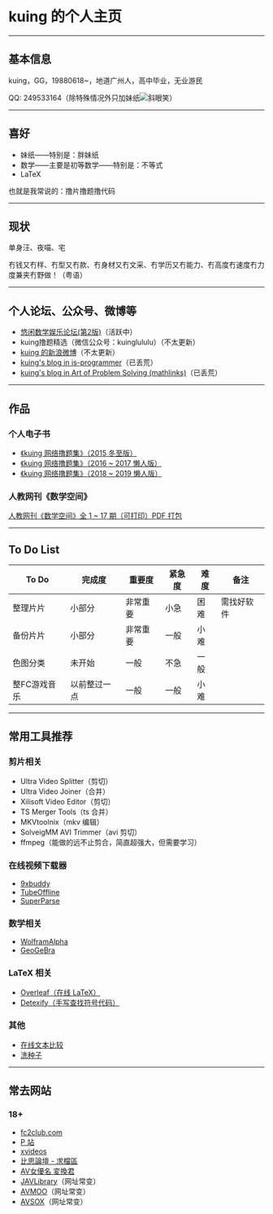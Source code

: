 # kuing 的个人主页

---

## 基本信息

kuing，GG，19880618~，地道广州人，高中毕业，无业游民

QQ: 249533164（除特殊情况外只加妹纸![斜眼笑](https://qzonestyle.gtimg.cn/qzone/em/e248.gif)）

---

## 喜好

- 妹纸——特别是：胖妹纸
- 数学——主要是初等数学——特别是：不等式
- LaTeX

也就是我常说的：撸片撸题撸代码

---

## 现状

单身汪、夜喵、宅

冇钱又冇样、冇型又冇款、冇身材又冇文采、冇学历又冇能力、冇高度冇速度冇力度兼夹冇野做！（粤语）

---

## 个人论坛、公众号、微博等

- [悠闲数学娱乐论坛(第2版)](http://kuing.orzweb.net/index.php)（活跃中）
- kuing撸题精选（微信公众号：kuinglululu）（不太更新）
- [kuing 的新浪微博](https://weibo.com/kkkkuing)（不太更新）
- [kuing's blog in is-programmer](http://kuing.is-programmer.com)（已丢荒）
- [kuing's blog in Art of Problem Solving (mathlinks)](https://artofproblemsolving.com/community/c1826)（已丢荒）

---

## 作品

### 个人电子书

- [《kuing 网络撸题集》（2015 冬至版）](http://kuing.orzweb.net/viewthread.php?tid=3757)
- [《kuing 网络撸题集》（2016 ~ 2017 懒人版）](http://kuing.orzweb.net/viewthread.php?tid=5088)
- [《kuing 网络撸题集》（2018 ~ 2019 懒人版）](http://kuing.orzweb.net/viewthread.php?tid=6830)

### 人教网刊《数学空间》

[人教网刊《数学空间》全 1 ~ 17 期（可打印）PDF 打包](http://kuing.orzweb.net/viewthread.php?tid=6283&rpid=32416&ordertype=0&page=1#pid32416)

---

## To Do List

|  To Do  | 完成度 | 重要度 | 紧急度 | 难度 | 备注 | 
|  ----  | ----  | ----  | ----  | ----  | ----  |
| 整理片片 | 小部分 | 非常重要 | 小急 | 困难 | 需找好软件 |
| 备份片片 | 小部分 | 非常重要 | 一般 | 小难 |  |
| 色图分类 | 未开始 | 一般     | 不急 | 一般 |  |
| 整FC游戏音乐 | 以前整过一点 | 一般 | 一般 | 小难 |  |

---

## 常用工具推荐

### 剪片相关

- Ultra Video Splitter（剪切）
- Ultra Video Joiner（合并）
- Xilisoft Video Editor（剪切）
- TS Merger Tools（ts 合并）
- MKVtoolnix（mkv 编辑）
- SolveigMM AVI Trimmer（avi 剪切）
- ffmpeg（能做的远不止剪合，简直超强大，但需要学习）

### 在线视频下载器

- [9xbuddy](https://9xbuddy.com)
- [TubeOffline](https://www.tubeoffline.com)
- [SuperParse](https://superparse.com)

### 数学相关

- [WolframAlpha](https://www.wolframalpha.com)
- [GeoGeBra](https://www.geogebra.org)

### LaTeX 相关

- [Overleaf（在线 LaTeX）](https://www.overleaf.com)
- [Detexify（手写查找符号代码）](http://detexify.kirelabs.org/classify.html)

### 其他

- [在线文本比较](http://www.jq22.com/textDifference)
- [洗种子](https://www.btxi.cc)

---

## 常去网站

### 18+

- [fc2club.com](https://fc2club.com)
- [P 站](https://www.pornhub.com)
- [xvideos](https://www.xvideos.com)
- [比思論壇 - 求檔區](http://bi-si11.xyz/forum-50-2.html)
- [AV女優名 変換君](http://etigoya955.blog49.fc2.com)
- [JAVLibrary](http://www.m45e.com/cn/)（网址常变）
- [AVMOO](https://avmoo.host/cn/)（网址常变）
- [AVSOX](https://avsox.host/cn/)（网址常变）



<!--

## Welcome to GitHub Pages

You can use the [editor on GitHub](https://github.com/kuingggg/kuingggg.github.io/edit/master/index.md) to maintain and preview the content for your website in Markdown files.

Whenever you commit to this repository, GitHub Pages will run [Jekyll](https://jekyllrb.com/) to rebuild the pages in your site, from the content in your Markdown files.

### Markdown

Markdown is a lightweight and easy-to-use syntax for styling your writing. It includes conventions for

```markdown
Syntax highlighted code block

# Header 1
## Header 2
### Header 3

- Bulleted
- List

1. Numbered
2. List

**Bold** and _Italic_ and `Code` text

[Link](url) and ![Image](src)
```

For more details see [GitHub Flavored Markdown](https://guides.github.com/features/mastering-markdown/).

### Jekyll Themes

Your Pages site will use the layout and styles from the Jekyll theme you have selected in your [repository settings](https://github.com/kuingggg/kuingggg.github.io/settings). The name of this theme is saved in the Jekyll `_config.yml` configuration file.

### Support or Contact

Having trouble with Pages? Check out our [documentation](https://help.github.com/categories/github-pages-basics/) or [contact support](https://github.com/contact) and we’ll help you sort it out.

-->
